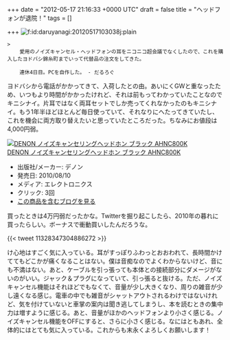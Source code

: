 
+++
date = "2012-05-17 21:16:33 +0000 UTC"
draft = false
title = "ヘッドフォンが退院！"
tags = []

+++
<img src="http://cdn-ak.f.st-hatena.com/images/fotolife/d/daruyanagi/20120517/20120517103038.jpg" alt="f:id:daruyanagi:20120517103038j:plain" title="f:id:daruyanagi:20120517103038j:plain" class="hatena-fotolife"/>

    >
        愛用のノイズキャンセル・ヘッドフォンの耳をニコニコ超会議でなくしたので、これを購入したヨドバシ錦糸町までいって代替品の注文をしてきた。

        連休4日目。PCを自作した。 - だるろぐ
    
ヨドバシから電話がかかってきて、入荷したとの由。あいにくGWと重なったため、いつもより時間がかかったけれど、それは前もってわかっていたことなのでキニシナイ。片耳ではなく両耳セットでしか売ってくれなかったのもキニシナイ。もう1年半ほどほとんど毎日使っていて、それなりにへたってきていたし、これを機会に両方取り替えたいと思っていたところだった。ちなみにお値段は4,000円弱。<div class="hatena-asin-detail"><a href="http://www.amazon.co.jp/exec/obidos/ASIN/B003V89W52/bestylesnet-22/"><img src="http://ecx.images-amazon.com/images/I/31hW%2BCjwFYL._SL160_.jpg" class="hatena-asin-detail-image" alt="DENON ノイズキャンセリングヘッドホン ブラック AHNC800K" title="DENON ノイズキャンセリングヘッドホン ブラック AHNC800K"/></a><div class="hatena-asin-detail-info"><a href="http://www.amazon.co.jp/exec/obidos/ASIN/B003V89W52/bestylesnet-22/">DENON ノイズキャンセリングヘッドホン ブラック AHNC800K</a><ul><li><span class="hatena-asin-detail-label">出版社/メーカー:</span> デノン</li><li><span class="hatena-asin-detail-label">発売日:</span> 2010/08/10</li><li><span class="hatena-asin-detail-label">メディア:</span> エレクトロニクス</li><li> <span class="hatena-asin-detail-label">クリック</span>: 3回</li><li><a href="http://d.hatena.ne.jp/asin/B003V89W52/bestylesnet-22" target="_blank">この商品を含むブログを見る</a></li></ul></div><div class="hatena-asin-detail-foot"></div></div>買ったときは4万円弱だったかな。Twitterを掘り起こしたら、2010年の暮れに買ったらしい。ボーナスで衝動買いしたんだろうな。

{{< tweet 11328347304886272 >}}

け心地はすごく気に入っている。耳がすっぽりふわっとおおわれて、長時間かけててもどこかが痛くなることはない。僕は音痴なのでよくわからないけど、音にも不満はない。あと、ケーブルを引っ張っても本体との接続部分にダメージがないのがいい。ジャック＆プラグになっていて、引っ張ると抜ける。ただ、ノイズキャンセル機能はそれほどでもなくて、音量が少し大きくなり、周りの雑音が少し遠くなる感じ。電車の中でも雑音がシャットアウトされるわけではないけれど、気を付けていないと車掌の案内は聞き逃してしまうし、本を読むときの集中力は増すように感じる。あと、音量がほかのヘッドフォンより小さく感じる。ノイズキャンセル機能をOFFにすると、さらに小さく感じる。なにはともあれ、全体的にはとても気に入っている。これからも末永くよろしくお願いします！


